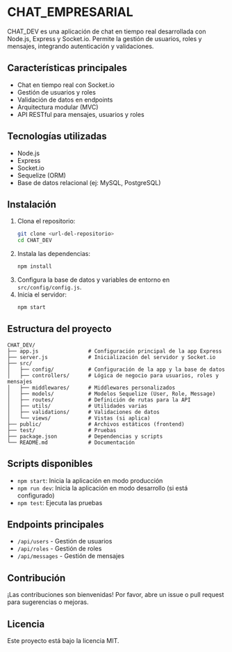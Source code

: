 # CHAT_EMPRESARIAL

CHAT_DEV es una aplicación de chat en tiempo real desarrollada con Node.js, Express y Socket.io. Permite la gestión de usuarios, roles y mensajes, integrando autenticación y validaciones.

## Características principales
- Chat en tiempo real con Socket.io
- Gestión de usuarios y roles
- Validación de datos en endpoints
- Arquitectura modular (MVC)
- API RESTful para mensajes, usuarios y roles

## Tecnologías utilizadas
- Node.js
- Express
- Socket.io
- Sequelize (ORM)
- Base de datos relacional (ej: MySQL, PostgreSQL)

## Instalación
1. Clona el repositorio:
   ```bash
   git clone <url-del-repositorio>
   cd CHAT_DEV
   ```
2. Instala las dependencias:
   ```bash
   npm install
   ```
3. Configura la base de datos y variables de entorno en `src/config/config.js`.
4. Inicia el servidor:
   ```bash
   npm start
   ```

## Estructura del proyecto
```
CHAT_DEV/
├── app.js                # Configuración principal de la app Express
├── server.js             # Inicialización del servidor y Socket.io
├── src/
│   ├── config/           # Configuración de la app y la base de datos
│   ├── controllers/      # Lógica de negocio para usuarios, roles y mensajes
│   ├── middlewares/      # Middlewares personalizados
│   ├── models/           # Modelos Sequelize (User, Role, Message)
│   ├── routes/           # Definición de rutas para la API
│   ├── utils/            # Utilidades varias
│   ├── validations/      # Validaciones de datos
│   └── views/            # Vistas (si aplica)
├── public/               # Archivos estáticos (frontend)
├── test/                 # Pruebas
├── package.json          # Dependencias y scripts
└── README.md             # Documentación
```

## Scripts disponibles
- `npm start`: Inicia la aplicación en modo producción
- `npm run dev`: Inicia la aplicación en modo desarrollo (si está configurado)
- `npm test`: Ejecuta las pruebas

## Endpoints principales
- `/api/users` - Gestión de usuarios
- `/api/roles` - Gestión de roles
- `/api/messages` - Gestión de mensajes

## Contribución
¡Las contribuciones son bienvenidas! Por favor, abre un issue o pull request para sugerencias o mejoras.

## Licencia
Este proyecto está bajo la licencia MIT.